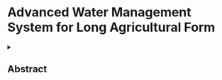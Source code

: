 # Advanced Water Management System for Long Agricultural Form
<details>
  <summary><h2>Abstract</h2></summary>
<br>
  
#### The Advanced Water Management (AWM) system integrates smart controllers and environmental sensors to optimize irrigation practices. It utilizes climate-based and soil moisture controllers, along with sensors such as the DHT22 and water level indicators, to enable efficient and automated water usage in agricultural applications.
<details>
  <summary><h2>Block Diagram</h2></summary>
<br>
  
![Image](https://github.com/user-attachments/assets/648a43f1-0d66-48a4-860e-b60e35824139)
  
Advanced Water Management: Central system designed to optimize irrigation using automated sensing and control.

Controllers: Devices that make decisions based on sensor data to regulate water usage.

Climate-based Controllers: Adjust irrigation based on environmental conditions like temperature and humidity.

Soil Moisture Controllers: Manage water supply according to real-time soil moisture levels.

Sensors: Devices that collect environmental data for accurate water management.

Soil Moisture Sensor: Detects the moisture content in the soil to prevent over- or under-watering.

DHT22: A digital sensor that measures ambient temperature and humidity.

Water Level Indicator: Monitors the level of water in tanks or reservoirs to avoid overflow or shortage

<details>
  <summary><h2>Circuit Diagram</h2></summary>
<br>


